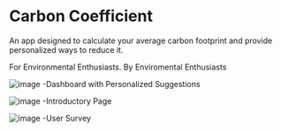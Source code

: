 # Carbon Coefficient
An app designed to calculate your average carbon footprint and provide personalized ways to reduce it.

For Environmental Enthusiasts. By Enviromental Enthusiasts

![image](https://user-images.githubusercontent.com/92199045/150666065-8f1394e6-cf16-4a5c-9f00-b3ecceb88da0.png)
-Dashboard with Personalized Suggestions

![image](https://user-images.githubusercontent.com/92199045/150666074-036d0825-ced1-4911-b9c0-3ce90683ba59.png)
-Introductory Page

![image](https://user-images.githubusercontent.com/92199045/150666081-4b096d66-a73d-4db4-8e35-8cd24d214b7e.png)
-User Survey
